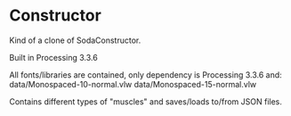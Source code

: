 # Constructor
Kind of a clone of SodaConstructor.

Built in Processing 3.3.6

All fonts/libraries are contained, only dependency is Processing 3.3.6 and:
  data/Monospaced-10-normal.vlw
  data/Monospaced-15-normal.vlw

Contains different types of "muscles" and saves/loads to/from JSON files.
